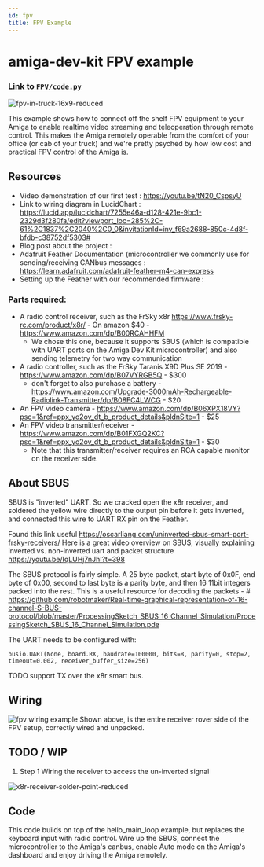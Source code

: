 ```yaml
---
id: fpv
title: FPV Example
---
```

# amiga-dev-kit FPV example

### [Link to `FPV/code.py`](https://github.com/farm-ng/amiga-dev-kit/blob/main/examples/FPV/code.py)


![fpv-in-truck-16x9-reduced](https://user-images.githubusercontent.com/11846963/185976329-c65208e1-a42a-436f-a191-9dcc57ecb354.jpg)

This example shows how to connect off the shelf FPV equipment to your Amiga to enable realtime video streaming and teleoperation through remote control.
This makes the Amiga remotely operable from the comfort of your office (or cab of your truck) and we're pretty psyched by how low cost and practical FPV control of the Amiga is.

## Resources
- Video demonstration of our first test : https://youtu.be/tN20_CspsyU
- Link to wiring diagram in LucidChart : https://lucid.app/lucidchart/7255e46a-d128-421e-9bc1-2329d3f280fa/edit?viewport_loc=285%2C-61%2C1837%2C2040%2C0_0&invitationId=inv_f69a2688-850c-4d8f-bfdb-c38752df5303#
- Blog post about the project :
- Adafruit Feather Documentation (microcontroller we commonly use for sending/receiving CANbus messages : https://learn.adafruit.com/adafruit-feather-m4-can-express
- Setting up the Feather with our recommended firmware :


### Parts required:
- A radio control receiver, such as the FrSky x8r  https://www.frsky-rc.com/product/x8r/ - On amazon $40 - https://www.amazon.com/dp/B00RCAHHFM
  - We chose this one, because it supports SBUS (which is compatible with UART ports on the Amiga Dev Kit microcontroller) and also sending telemetry for two way communication
- A radio controller, such as the FrSky Taranis X9D Plus SE 2019 -https://www.amazon.com/dp/B07VYRGB5Q - $300
  - don't forget to also purchase a battery - https://www.amazon.com/Upgrade-3000mAh-Rechargeable-Radiolink-Transmitter/dp/B08FC4LWCG - $20
- An FPV video camera - https://www.amazon.com/dp/B06XPX18VY?psc=1&ref=ppx_yo2ov_dt_b_product_details&pldnSite=1 - $25
- An FPV video transmitter/receiver - https://www.amazon.com/dp/B01FXGQ2KC?psc=1&ref=ppx_yo2ov_dt_b_product_details&pldnSite=1 - $30
  - Note that this transmitter/receiver requires an RCA capable monitor on the receiver side.


## About SBUS

SBUS is "inverted" UART.  So we cracked open the x8r receiver, and soldered the yellow wire directly to the output pin before it gets inverted, and connected this wire to UART RX pin on the Feather.

Found this link useful https://oscarliang.com/uninverted-sbus-smart-port-frsky-receivers/
Here is a great video overview on SBUS, visually explaining inverted vs. non-inverted uart and packet structure https://youtu.be/IqLUHj7nJhI?t=398

The SBUS protocol is fairly simple.  A 25 byte packet, start byte of 0x0F, end byte of 0x00, second to last byte is a parity byte, and then 16 11bit integers packed into the rest.  This is a useful resource for decoding the packets -     # https://github.com/robotmaker/Real-time-graphical-representation-of-16-channel-S-BUS-protocol/blob/master/ProcessingSketch_SBUS_16_Channel_Simulation/ProcessingSketch_SBUS_16_Channel_Simulation.pde

The UART needs to be configured with:

```
busio.UART(None, board.RX, baudrate=100000, bits=8, parity=0, stop=2, timeout=0.002, receiver_buffer_size=256)
```

TODO support TX over the x8r smart bus.

## Wiring
![fpv wiring example](https://user-images.githubusercontent.com/11846963/185976402-ff8c4c77-5a08-42b0-865f-d2840fc0b960.jpg)
Shown above, is the entire receiver rover side of the FPV setup, correctly wired and unpacked.



## TODO / WIP
1. Step 1
Wiring the receiver to access the un-inverted signal

![x8r-receiver-solder-point-reduced](https://user-images.githubusercontent.com/11846963/185978326-a21598e7-fe93-4c99-9ff3-f3b047d586e6.jpg)


## Code

This code builds on top of the hello_main_loop example, but replaces the keyboard input with radio control.  Wire up the SBUS, connect the microcontroller to the Amiga's canbus, enable Auto mode on the Amiga's dashboard and enjoy driving the Amiga remotely.
